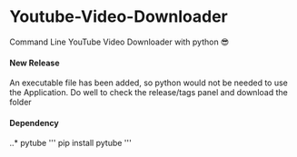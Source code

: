 # Youtube-Video-Downloader
Command Line YouTube Video Downloader with python 😎

#### New Release
An executable file has been added, so python would not be needed to use the Application. Do well to check the release/tags panel and download the folder

#### Dependency
..* pytube
'''
pip install pytube
'''
